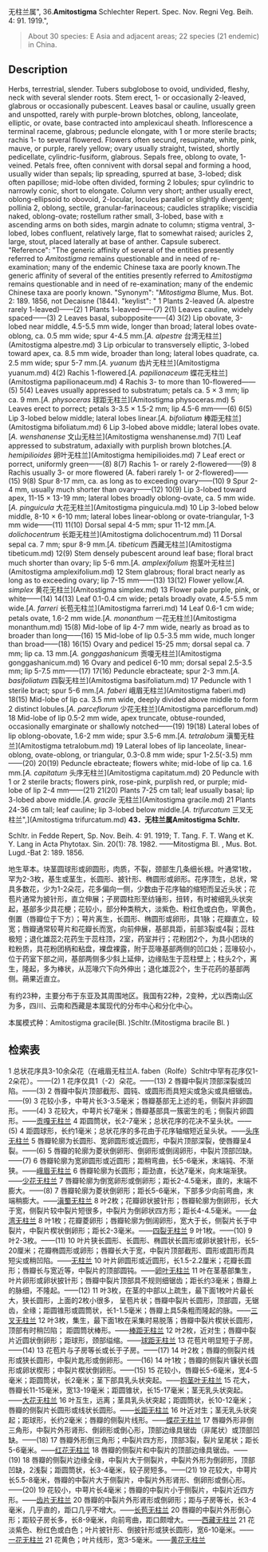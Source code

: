 无柱兰属",
36.**Amitostigma** Schlechter Repert. Spec. Nov. Regni Veg. Beih. 4: 91. 1919.",

> About 30 species: E Asia and adjacent areas; 22 species (21 endemic) in China.

## Description
Herbs, terrestrial, slender. Tubers subglobose to ovoid, undivided, fleshy, neck with several slender roots. Stem erect, 1- or occasionally 2-leaved, glabrous or occasionally pubescent. Leaves basal or cauline, usually green and unspotted, rarely with purple-brown blotches, oblong, lanceolate, elliptic, or ovate, base contracted into amplexicaul sheath. Inflorescence a terminal raceme, glabrous; peduncle elongate, with 1 or more sterile bracts; rachis 1- to several flowered. Flowers often secund, resupinate, white, pink, mauve, or purple, rarely yellow; ovary usually straight, twisted, shortly pedicellate, cylindric-fusiform, glabrous. Sepals free, oblong to ovate, 1-veined. Petals free, often connivent with dorsal sepal and forming a hood, usually wider than sepals; lip spreading, spurred at base, 3-lobed; disk often papillose; mid-lobe often divided, forming 2 lobules; spur cylindric to narrowly conic, short to elongate. Column very short; anther usually erect, oblong-ellipsoid to obovoid, 2-locular, locules parallel or slightly divergent; pollinia 2, oblong, sectile, granular-farinaceous; caudicles straplike; viscidia naked, oblong-ovate; rostellum rather small, 3-lobed, base with ± ascending arms on both sides, margin adnate to column; stigma ventral, 3-lobed, lobes confluent, relatively large, flat to somewhat raised; auricles 2, large, stout, placed laterally at base of anther. Capsule suberect.
  "Reference": "The generic affinity of several of the entities presently referred to *Amitostigma* remains questionable and in need of re-examination; many of the endemic Chinese taxa are poorly known.The generic affinity of several of the entities presently referred to *Amitostigma* remains questionable and in need of re-examination; many of the endemic Chinese taxa are poorly known.
  "Synonym": "*Mitostigma* Blume, Mus. Bot. 2: 189. 1856, not Decaisne (1844).
  "keylist": "
1 Plants 2-leaved (A. alpestre rarely 1-leaved)——(2)
1 Plants 1-leaved——(7)
2(1) Leaves cauline, widely spaced——(3)
2 Leaves basal, subopposite——(4)
3(2) Lip obovate, 3-lobed near middle, 4.5-5.5 mm wide, longer than broad; lateral lobes ovate-oblong, ca. 0.5 mm wide; spur 4-4.5 mm.[*A. alpestre* 台湾无柱兰](Amitostigma alpestre.md)
3 Lip orbicular to transversely elliptic, 3-lobed toward apex, ca. 8.5 mm wide, broader than long; lateral lobes quadrate, ca. 2.5 mm wide; spur 5-7 mm.[*A. yuanum* 齿片无柱兰](Amitostigma yuanum.md)
4(2) Rachis 1-flowered.[*A. papilionaceum* 蝶花无柱兰](Amitostigma papilionaceum.md)
4 Rachis 3- to more than 10-flowered——(5)
5(4) Leaves usually appressed to substratum; petals ca. 5 × 3 mm; lip ca. 9 mm.[*A. physoceras* 球距无柱兰](Amitostigma physoceras.md)
5 Leaves erect to porrect; petals 3-3.5 × 1.5-2 mm; lip 4.5-6 mm——(6)
6(5) Lip 3-lobed below middle; lateral lobes linear.[*A. bifoliatum* 棒距无柱兰](Amitostigma bifoliatum.md)
6 Lip 3-lobed above middle; lateral lobes ovate.[*A. wenshanense* 文山无柱兰](Amitostigma wenshanense.md)
7(1) Leaf appressed to substratum, adaxially with purplish brown blotches.[*A. hemipilioides* 卵叶无柱兰](Amitostigma hemipilioides.md)
7 Leaf erect or porrect, uniformly green——(8)
8(7) Rachis 1- or rarely 2-flowered——(9)
8 Rachis usually 3- or more flowered (A. faberi rarely 1- or 2-flowered)——(15)
9(8) Spur 8-17 mm, ca. as long as to exceeding ovary——(10)
9 Spur 2-4 mm, usually much shorter than ovary——(12)
10(9) Lip 3-lobed toward apex, 11-15 × 13-19 mm; lateral lobes broadly oblong-ovate, ca. 5 mm wide.[*A. pinguicula* 大花无柱兰](Amitostigma pinguicula.md)
10 Lip 3-lobed below middle, 8-10 × 6-10 mm; lateral lobes linear-oblong or ovate-triangular, 1-3 mm wide——(11)
11(10) Dorsal sepal 4-5 mm; spur 11-12 mm.[*A. dolichocentrum* 长距无柱兰](Amitostigma dolichocentrum.md)
11 Dorsal sepal ca. 7 mm; spur 8-9 mm.[*A. tibeticum* 西藏无柱兰](Amitostigma tibeticum.md)
12(9) Stem densely pubescent around leaf base; floral bract much shorter than ovary; lip 5-6 mm.[*A. amplexifolium* 抱茎叶无柱兰](Amitostigma amplexifolium.md)
12 Stem glabrous; floral bract nearly as long as to exceeding ovary; lip 7-15 mm——(13)
13(12) Flower yellow.[*A. simplex* 黄花无柱兰](Amitostigma simplex.md)
13 Flower pale purple, pink, or white——(14)
14(13) Leaf 0.1-0.4 cm wide; petals broadly ovate, 4.5-5.5 mm wide.[*A. farreri* 长苞无柱兰](Amitostigma farreri.md)
14 Leaf 0.6-1 cm wide; petals ovate, 1.6-2 mm wide.[*A. monanthum* 一花无柱兰](Amitostigma monanthum.md)
15(8) Mid-lobe of lip 4-7 mm wide, nearly as broad as to broader than long——(16)
15 Mid-lobe of lip 0.5-3.5 mm wide, much longer than broad——(18)
16(15) Ovary and pedicel 15-25 mm; dorsal sepal ca. 7 mm; lip ca. 13 mm.[*A. gonggashanicum* 贡嗄无柱兰](Amitostigma gonggashanicum.md)
16 Ovary and pedicel 6-10 mm; dorsal sepal 2.5-3.5 mm; lip 5-7.5 mm——(17)
17(16) Peduncle ebracteate; spur 2-3 mm.[*A. basifoliatum* 四裂无柱兰](Amitostigma basifoliatum.md)
17 Peduncle with 1 sterile bract; spur 5-6 mm.[*A. faberi* 峨眉无柱兰](Amitostigma faberi.md)
18(15) Mid-lobe of lip ca. 3.5 mm wide, deeply divided above middle to form 2 distinct lobules.[*A. parceflorum* 少花无柱兰](Amitostigma parceflorum.md)
18 Mid-lobe of lip 0.5-2 mm wide, apex truncate, obtuse-rounded, occasionally emarginate or shallowly notched——(19)
19(18) Lateral lobes of lip oblong-obovate, 1.6-2 mm wide; spur 3.5-6 mm.[*A. tetralobum* 滇蜀无柱兰](Amitostigma tetralobum.md)
19 Lateral lobes of lip lanceolate, linear-oblong, ovate-oblong, or triangular, 0.3-0.8 mm wide; spur 1-2.5(-3.5) mm——(20)
20(19) Peduncle ebracteate; flowers white; mid-lobe of lip ca. 1.6 mm.[*A. capitatum* 头序无柱兰](Amitostigma capitatum.md)
20 Peduncle with 1 or 2 sterile bracts; flowers pink, rose-pink, purplish red, or purple; mid-lobe of lip 2-4 mm——(21)
21(20) Plants 7-25 cm tall; leaf usually basal; lip 3-lobed above middle.[*A. gracile* 无柱兰](Amitostigma gracile.md)
21 Plants 24-36 cm tall; leaf cauline; lip 3-lobed below middle.[*A. trifurcatum* 三叉无柱兰",](Amitostigma trifurcatum.md)
**43．无柱兰属Amitostigma Schltr.**

Schltr. in Fedde Repert, Sp. Nov. Beih. 4: 91. 1919; T. Tang. F. T. Wang et K. Y. Lang in Acta Phytotax. Sin. 20(1): 78. 1982. ——Mitostigma Bl. , Mus. Bot. Lugd.-Bat 2: 189. 1856.

地生草本。块茎圆球形或卵圆形，肉质，不裂，颈部生几条细长根。叶通常1枚，罕为2-3枚，基生或茎生，长圆形、披针形、椭圆形或卵形。花序顶生，总状，常具多数花，少为1-2朵花，花多偏向一侧，少数由于花序轴的缩短而呈近头状；花苞片通常为披针形，直立伸展；子房圆柱形至纺锤形，扭转，有时被细乳头状突起，基部多少具花梗；花较小，部分种类稍大，淡紫色、粉红色或白色，罕黄色，倒置（唇瓣位于下方）；萼片离生，长圆形、椭圆形或卵形，具1脉；花瓣直立，较宽；唇瓣通常较萼片和花瓣长而宽，向前伸展，基部具距，前部3裂或4裂；蕊柱极短；退化雄蕊2;花药生于蕊柱顶，2室，药室并行；花粉团2个，为具小团块的粒粉质，具花粉团柄和粘盘，裸盘裸露，附于蕊喙基部两侧的凹口处；蕊喙较小，位于药室下部之间，基部两侧多少斜上延伸，边缘贴生于蕊柱壁上；柱头2个，离生，隆起，多为棒状，从蕊喙穴下向外伸出；退化雄蕊2个，生于花药的基部两侧。蒴果近直立。

有约23种，主要分布于东亚及其周围地区。我国有22种，2变种，尤以西南山区为多，四川、云南和西藏是本属现代的分布中心和分化中心。

本属模式种：Amitostigma gracile(Bl. )Schltr.(Mitostigma bracile Bl. )

## 检索表

1 总状花序具3-10余朵花（在峨眉无柱兰A. faben（Rolfe）Schltr中罕有花序仅1-2朵花）。——(2)
1 花序仅具1（-2）朵花。——(13)
2 唇瓣中裂片顶部深裂或凹陷。——(3)
2 唇瓣中裂片顶部截形、圆钝、或圆形而具短尖或急尖或具细锯齿。——(9)
3 花较小多，中萼片长3-3.5毫米；唇瓣基部无上述的毛，侧裂片非卵圆形。——(4)
3 花较大，中萼片长7毫米；唇瓣基部具一簇密生的毛；侧裂片卵圆形。——[贡嘎无柱兰](Amitostigma%20gonggashanicum.md)
4 距圆筒状，长2-7毫米；总状花序的花决不呈头状。——(5)
4 距圆球形，长约1毫米；总状花序的多花由于花序轴缩短近呈头状。——[头序无柱兰](Amitostigma%20capitatum.md)
5 唇瓣轮廓为长圆形、宽卵圆形或近圆形，中裂片顶部深裂，使唇瓣呈4裂。——(6)
5 唇瓣的轮廓为菱状倒卵形、倒卵形或倒阔卵形，中裂片顶部凹缺。——(7)
6 唇瓣轮廓为宽卵圆形或近圆形；距稍弯曲，长5-6毫米，末端钝、不渐狭。——[峨眉无柱兰](Amitostigma%20faberi.md)
6 唇瓣轮廓为长圆形；距劲直，长达7毫米，向末端渐狭。——[少花无柱兰](Amitostigma%20parceflorum.md)
7 唇瓣轮廓为倒宽卵形或倒卵形；距长2-4.5毫米，直的，末端不膨大。——(8)
7 唇瓣轮廓为菱状倒卵形；距长5-6毫米，下部多少向前弯曲，末端稍膨大。——[滇蜀无柱兰](Amitostigma%20tetralobum.md)
8 叶2枚；花瓣卵状披针形；唇瓣轮廓为倒卵形，长大于宽，侧裂片较中裂片短很多，中裂片为倒卵状四方形；距长4-4.5毫米。——[台湾无柱兰](Amitostigma%20alpestre.md)
8 叶1枚；花瓣菱卵形；唇瓣轮廓为倒阔卵形，宽大于长，侧裂片长于中裂片，中裂片楔状倒卵形；距长2-3毫米。——[四裂无柱兰](Amitostigma%20basifoliatum.md)
9 叶1枚。——(10)
9 叶2-3枚。——(11)
10 叶片狭长圆形、长圆形、椭圆状长圆形或卵状披针形，长5-20厘米；花瓣椭圆形或卵形；唇瓣长大于宽，中裂片顶部截形、圆形或圆形而具短尖或稍凹陷。——[无柱兰](Amitostigma%20gracile.md)
10 叶片卵圆形或近圆形，长1.5-2.2厘米；花瓣长圆形；唇瓣长与宽近等，中裂片的顶部圆钝。——[卵叶无柱兰](Amitostigma%20hemipilioides.md)
11 叶在茎基部集生，叶片卵形或卵状披针形；唇瓣中裂片顶部具不规则细锯齿；距长约3毫米；唇瓣上的脉细，不隆起。——(12)
11 叶3枚，在茎的中部以上疏生，最下面1枚叶片最长大，狭长圆形，上面的2枚小很多， 呈苞片状；唇瓣中裂片长圆形，顶部圆，无锯齿，全缘；距圆锥形或圆筒状，长1-1.5毫米；唇瓣上具5条粗而隆起的脉。——[三叉无柱兰](Amitostigma%20trifurcatum.md)
12 叶3枚，集生，最下面1枚在采集时易脱落；唇瓣中裂片楔状长圆形，顶部有时稍凹陷； 距圆筒状棒形。——[棒距无柱兰](Amitostigma%20bifoliatum.md)
12 叶2枚，近对生；唇瓣中裂片近圆状倒卵形；距球形，颈部缢缩。——[球距无柱兰](Amitostigma%20physoceras.md)
13 花苞片明显短于子房。——(14)
13 花苞片与子房等长或长于子房。——(17)
14 叶2枚；唇瓣的侧裂片线形或狭长圆形，中裂片匙形或倒卵形。——(16)
14 叶1枚；唇瓣的侧裂片镰状长圆形或卵状楔形；中裂片楔状倒卵形。——(15)
15 花较小，唇瓣长5-6毫米，宽4-5毫米；距圆筒状，长2毫米；茎下部具乳头状突起。——[抱茎叶无柱兰](Amitostigma%20amplexifolium.md)
15 花大，唇瓣长11-15毫米，宽13-19毫米；距圆锥状，长15-17毫米；茎无乳头状突起。——[大花无柱兰](Amitostigma%20pinguiculum.md)
16 叶互生，远离；茎具乳头状突起；距圆筒状，长10-12毫米；唇瓣的侧裂片长圆形或线状长圆形。——[长距无柱兰](Amitostigma%20dolichacentrum.md)
16 叶近对生；茎无乳头状突起；距球形，长约2毫米；唇瓣的侧裂片线形。——[蝶花无柱兰](Amitostigma%20papilionaceum.md)
17 唇瓣外形非倒三角形，中裂片外形肾形、倒卵形或倒心形，顶部边缘具锯齿（非尾状）或顶部凹缺。——(18)
17 唇瓣外形倒三角形；中裂片四方形，顶部3裂，裂片呈尾状；距长5-6毫米。——[红花无柱兰](Amitostigma%20tomingai.md)
18 唇瓣的侧裂片和中裂片的顶部边缘具锯齿。——(19)
18 唇瓣的侧裂片边缘全缘，中裂片大于侧裂片，中裂片外形为倒卵形，顶部凹缺，2浅裂；距圆筒状，长3-4毫米，较子房短多。——(21)
19 花较大，中萼片长5.5-8毫米，唇瓣的中裂片大于侧裂片，中裂片外形肾形、倒卵形或倒心形。——(20)
19 花较小，中萼片长4毫米；唇瓣的中裂片小于侧裂片，中裂片近四方形。——[齿片无柱兰](Amitostigma%20yüanum.md)
20 唇瓣的中裂片外形肾形或倒卵形；距与子房等长，长3-4毫米，几乎直的，距口几乎不增大。——[长苞无柱兰](Amitostigma%20farreri.md)
20 唇瓣的中裂片外形倒心形；距较子房长多，长8-9毫米，向前弯曲，距口颇增大。——[西藏无柱兰](Amitostigma%20tibeticum.md)
21 花淡紫色、粉红色或白色；叶片披针形、倒披针形或狭长圆形，宽6-10毫米。——[一花无柱兰](Amitostigma%20monanthum.md)
21 花黄色；叶片线形，宽3-5毫米。——[黄花无柱兰](Amitostigma%20simplex.md)
